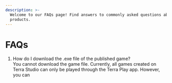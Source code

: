 ```yaml
---
description: >-
  Welcome to our FAQs page! Find answers to commonly asked questions about our
  products.
---
```


# FAQs

1. How do I download the .exe file of the published game?\
   You cannot download the game file. Currently, all games created on Terra Studio can only be played through the Terra Play app. However, you can

